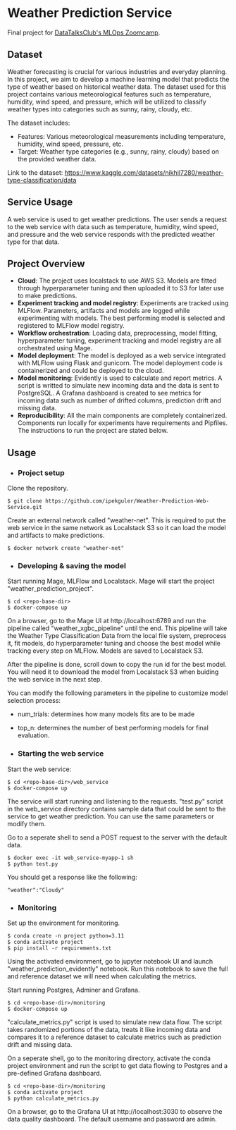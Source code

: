 # Weather Prediction Service

Final project for [DataTalksClub's MLOps Zoomcamp](https://github.com/DataTalksClub/mlops-zoomcamp).

## Dataset

Weather forecasting is crucial for various industries and everyday planning. In this project, we aim to develop a machine learning model that predicts the type of weather based on historical weather data. The dataset used for this project contains various meteorological features such as temperature, humidity, wind speed, and pressure, which will be utilized to classify weather types into categories such as sunny, rainy, cloudy, etc.

The dataset includes:

* Features: Various meteorological measurements including temperature, humidity, wind speed, pressure, etc.
* Target: Weather type categories (e.g., sunny, rainy, cloudy) based on the provided weather data.

Link to the dataset: https://www.kaggle.com/datasets/nikhil7280/weather-type-classification/data

## Service Usage

A web service is used to get weather predictions. The user sends a request to the web service with data such as temperature, humidity, wind speed, and pressure and the web service responds with the predicted weather type for that data.

## Project Overview

* **Cloud**: The project uses localstack to use AWS S3. Models are fitted through hyperparameter tuning and then uploaded it to S3 for later use to make predictions.
* **Experiment tracking and model registry**: Experiments are tracked using MLFlow. Parameters, artifacts and models are logged while experimenting with models. The best performing model is selected and registered to MLFlow model registry.
* **Workflow orchestration**: Loading data, preprocessing, model fitting, hyperparameter tuning, experiment tracking and model registry are all orchestrated using Mage.
* **Model deployment**: The model is deployed as a web service integrated with MLFlow using Flask and gunicorn. The model deployment code is containerized and could be deployed to the cloud.
* **Model monitoring**: Evidently is used to calculate and report metrics. A script is writted to simulate new incoming data and the data is sent to PostgreSQL. A Grafana dashboard is created to see metrics for incoming data such as number of drifted columns, prediction drift and missing data.
* **Reproducibility**: All the main components are completely containerized. Components run locally for experiments have requirements and Pipfiles. The instructions to run the project are stated below.

## Usage

* ### Project setup

Clone the repository.

```
$ git clone https://github.com/ipekguler/Weather-Prediction-Web-Service.git
```

Create an external network called "weather-net". This is required to put the web service in the same network as Localstack S3 so it can load the model and artifacts to make predictions.

```
$ docker network create "weather-net"
```

* ### Developing & saving the model

Start running Mage, MLFlow and Localstack. Mage will start the project "weather_prediction_project".

```
$ cd <repo-base-dir>
$ docker-compose up
```

On a browser, go to the Mage UI at http://localhost:6789 and run the pipeline called "weather_xgbc_pipeline" until the end. This pipeline will take the Weather Type Classification Data from the local file system, preprocess it, fit models, do hyperparameter tuning and choose the best model while tracking every step on MLFlow. Models are saved to Localstack S3.

After the pipeline is done, scroll down to copy the run id for the best model. You will need it to download the model from Localstack S3 when buiding the web service in the next step.

You can modify the following parameters in the pipeline to customize model selection process:

* num_trials: determines how many models fits are to be made
* top_n: determines the number of best performing models for final evaluation.

* ### Starting the web service

Start the web service:

```
$ cd <repo-base-dir>/web_service
$ docker-compose up
```
The service will start running and listening to the requests. "test.py" script in the web_service directory contains sample data that could be sent to the service to get weather prediction. You can use the same parameters or modify them.

Go to a seperate shell to send a POST request to the server with the default data.

```
$ docker exec -it web_service-myapp-1 sh
$ python test.py
```

You should get a response like the following:

```
"weather":"Cloudy"
```

* ### Monitoring

Set up the environment for monitoring.

```
$ conda create -n project python=3.11
$ conda activate project
$ pip install -r requirements.txt
```

Using the activated environment, go to jupyter notebook UI and launch "weather_prediction_evidently" notebook. Run this notebook to save the full and reference dataset we will need when calculating the metrics.

Start running Postgres, Adminer and Grafana.

```
$ cd <repo-base-dir>/monitoring
$ docker-compose up
```

"calculate_metrics.py" script is used to simulate new data flow. The script takes randomized portions of the data, treats it like incoming data and compares it to a reference dataset to calculate metrics such as prediction drift and missing data.

On a seperate shell, go to the monitoring directory, activate the conda project environment and run the script to get data flowing to Postgres and a pre-defined Grafana dashboard.

```
$ cd <repo-base-dir>/monitoring
$ conda activate project
$ python calculate_metrics.py
```

On a browser, go to the Grafana UI at http://localhost:3030 to observe the data quality dashboard. The default username and password are admin.